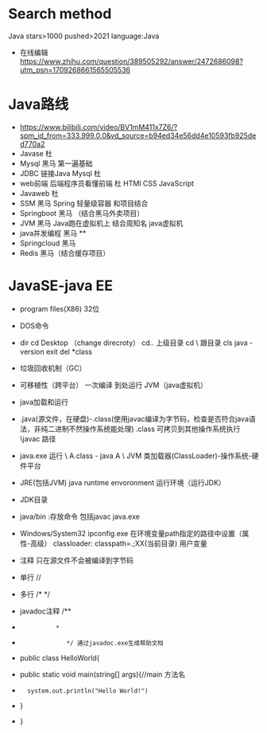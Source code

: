 # Search method<br>
Java stars>1000 pushed>2021 language:Java<br>
- 在线编辑 https://www.zhihu.com/question/389505292/answer/2472686098?utm_psn=1709268661565505536  
# Java路线 
- https://www.bilibili.com/video/BV1mM411x7Z6/?spm_id_from=333.999.0.0&vd_source=b94ed34e56dd4e10593fb925ded770a2
- Javase 杜
- Mysql 黑马 第一遍基础
- JDBC 链接Java Mysql 杜  
- web前端 后端程序员看懂前端 杜 HTMl CSS JavaScript 
- Javaweb 杜
- SSM 黑马 Spring 轻量级容器 和项目结合
- Springboot 黑马 （结合黑马外卖项目）
- JVM 黑马 Java跑在虚拟机上 结合周知名 java虚拟机
- java并发编程 黑马 **
- Springcloud 黑马
- Redis 黑马（结合缓存项目）
# JavaSE-java EE
- program files(X86) 32位
- DOS命令
- dir
  cd Desktop （change direcroty）
  cd.. 上级目录
  cd \ 跟目录
  cls
  java -version
  exit
  del *class
- 垃圾回收机制（GC）
- 可移植性（跨平台） 一次编译 到处运行  JVM（java虚拟机）
- java加载和运行
-  .java(源文件，在硬盘)-.class(使用javac编译为字节码，检查是否符合java语法，非纯二进制不然操作系统能处理) .class 可拷贝到其他操作系统执行   \javac 路径
   
-  java.exe 运行 \ A.class - java A  \ JVM 类加载器(ClassLoader)-操作系统-硬件平台
-  JRE(包括JVM)  java runtime envoronment 运行环境（运行JDK）
-  JDK目录
-  java/bin :存放命令 包括javac java.exe
-  Windows/System32 ipconfig.exe 在环境变量path指定的路径中设置（属性-高级） classloader: classpath=.;XX(当前目录) 用户变量
-  注释 只在源文件不会被编译到字节码
-  单行 //
-  多行 /* */
-  javadoc注释 /**
-               *
-                  */ 通过javadoc.exe生成帮助文档
- public class HelloWorld{
-    public static void main(string[] args){//main 方法名
-       system.out.println("Hello World!")
-   }
- }














